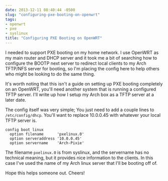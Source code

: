 ```yaml
---
date: 2013-12-11 08:40:44 -0500
slug: "configuring-pxe-booting-on-openwrt"
tags:
- openwrt
- pxe
- syslinux
title: "Configuring PXE Booting on OpenWRT"
---
```


I needed to support PXE booting on my home network. I use OpenWRT as my main
router and DHCP server and it took me a bit of searching how to configure the
BOOTP next server to redirect local clients to my Arch TFTP/NFS server for
booting, so I'm placing the config here to help others who might be looking to
do the same thing.

It's worth noting that this isn't a guide on setting up PXE booting completely
on an OpenWRT, you'll need another system that is running a configured TFTP
server. I'll write up how I setup my Arch box as a TFTP server at a later date.

The config itself was very simple; You just need to add a couple lines to
`/etc/config/dhcp`. You'll want to replace 10.0.0.45 with whatever your local
TFTP server is.

```
config boot linux
  option filename      'pxelinux.0'
  option serveraddress '10.0.0.45'
  option servername    'Arch-Pixie'
```

The filename `pxelinux.0` is from syslinux, and the servername has no technical
meaning, but it provides nice information to the clients. In this case I've
used the name of my Arch linux server that I'll be booting off of.

Hope this helps someone out. Cheers!
